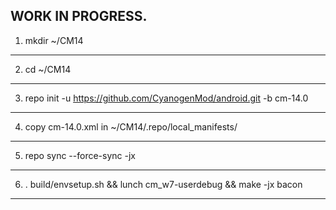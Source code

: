 WORK IN PROGRESS.
----------------------
1) mkdir ~/CM14
----------------------
2) cd ~/CM14
----------------------
3) repo init -u https://github.com/CyanogenMod/android.git -b cm-14.0
----------------------
4) copy cm-14.0.xml in ~/CM14/.repo/local_manifests/
----------------------
5) repo sync --force-sync -jx
----------------------
6) . build/envsetup.sh && lunch cm_w7-userdebug && make -jx bacon
----------------------
